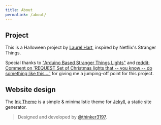 ```yaml
---
title: About
permalink: /about/
---
```


## Project

This is a Halloween project by <a href="konahart.com">Laurel Hart</a>, inspired
by Netflix's Stranger Things. 

Special thanks to ["Arduino Based Stranger Things Lights"](http://www.instructables.com/id/Arduino-Based-Stranger-Things-Lights) and [reddit: Comment on 'REQUEST Set of Christmas lights that -- you know -- do something like this....'](https://www.reddit.com/r/StrangerThings/comments/4zm7ss/request_set_of_christmas_lights_that_you_know_do/d6wzesr/) for giving me a jumping-off point for this project. 

## Website design

<p class="heavy-title">The <a href="http://github.com/thinker3197/Ink">Ink Theme</a> is a simple & minimalistic theme for <a href="http://jekyllrb.com">Jekyll</a>, a static site generator.</p>

>Designed and developed by [@thinker3197](https://github.com/thinker3197).
